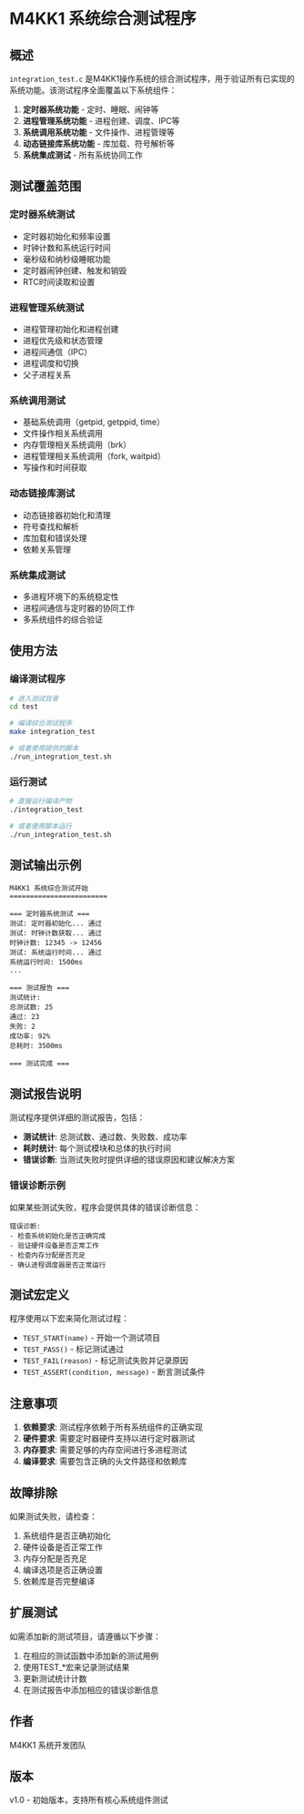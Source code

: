 # M4KK1 系统综合测试程序

## 概述

`integration_test.c` 是M4KK1操作系统的综合测试程序，用于验证所有已实现的系统功能。该测试程序全面覆盖以下系统组件：

1. **定时器系统功能** - 定时、睡眠、闹钟等
2. **进程管理系统功能** - 进程创建、调度、IPC等
3. **系统调用系统功能** - 文件操作、进程管理等
4. **动态链接库系统功能** - 库加载、符号解析等
5. **系统集成测试** - 所有系统协同工作

## 测试覆盖范围

### 定时器系统测试
- 定时器初始化和频率设置
- 时钟计数和系统运行时间
- 毫秒级和纳秒级睡眠功能
- 定时器闹钟创建、触发和销毁
- RTC时间读取和设置

### 进程管理系统测试
- 进程管理初始化和进程创建
- 进程优先级和状态管理
- 进程间通信（IPC）
- 进程调度和切换
- 父子进程关系

### 系统调用测试
- 基础系统调用（getpid, getppid, time）
- 文件操作相关系统调用
- 内存管理相关系统调用（brk）
- 进程管理相关系统调用（fork, waitpid）
- 写操作和时间获取

### 动态链接库测试
- 动态链接器初始化和清理
- 符号查找和解析
- 库加载和错误处理
- 依赖关系管理

### 系统集成测试
- 多进程环境下的系统稳定性
- 进程间通信与定时器的协同工作
- 多系统组件的综合验证

## 使用方法

### 编译测试程序

```bash
# 进入测试目录
cd test

# 编译综合测试程序
make integration_test

# 或者使用提供的脚本
./run_integration_test.sh
```

### 运行测试

```bash
# 直接运行编译产物
./integration_test

# 或者使用脚本运行
./run_integration_test.sh
```

## 测试输出示例

```
M4KK1 系统综合测试开始
========================

=== 定时器系统测试 ===
测试: 定时器初始化... 通过
测试: 时钟计数获取... 通过
时钟计数: 12345 -> 12456
测试: 系统运行时间... 通过
系统运行时间: 1500ms
...

=== 测试报告 ===
测试统计:
总测试数: 25
通过: 23
失败: 2
成功率: 92%
总耗时: 3500ms

=== 测试完成 ===
```

## 测试报告说明

测试程序提供详细的测试报告，包括：

- **测试统计**: 总测试数、通过数、失败数、成功率
- **耗时统计**: 每个测试模块和总体的执行时间
- **错误诊断**: 当测试失败时提供详细的错误原因和建议解决方案

### 错误诊断示例

如果某些测试失败，程序会提供具体的错误诊断信息：

```
错误诊断:
- 检查系统初始化是否正确完成
- 验证硬件设备是否正常工作
- 检查内存分配是否充足
- 确认进程调度器是否正常运行
```

## 测试宏定义

程序使用以下宏来简化测试过程：

- `TEST_START(name)` - 开始一个测试项目
- `TEST_PASS()` - 标记测试通过
- `TEST_FAIL(reason)` - 标记测试失败并记录原因
- `TEST_ASSERT(condition, message)` - 断言测试条件

## 注意事项

1. **依赖要求**: 测试程序依赖于所有系统组件的正确实现
2. **硬件要求**: 需要定时器硬件支持以进行定时器测试
3. **内存要求**: 需要足够的内存空间进行多进程测试
4. **编译要求**: 需要包含正确的头文件路径和依赖库

## 故障排除

如果测试失败，请检查：

1. 系统组件是否正确初始化
2. 硬件设备是否正常工作
3. 内存分配是否充足
4. 编译选项是否正确设置
5. 依赖库是否完整编译

## 扩展测试

如需添加新的测试项目，请遵循以下步骤：

1. 在相应的测试函数中添加新的测试用例
2. 使用TEST_*宏来记录测试结果
3. 更新测试统计计数
4. 在测试报告中添加相应的错误诊断信息

## 作者

M4KK1 系统开发团队

## 版本

v1.0 - 初始版本，支持所有核心系统组件测试